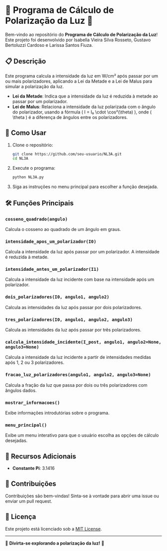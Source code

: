 # 🌟 **Programa de Cálculo de Polarização da Luz** 🌟

Bem-vindo ao repositório do **Programa de Cálculo de Polarização da Luz**! Este projeto foi desenvolvido por Isabella Vieira Silva Rosseto, Gustavo Bertoluzzi Cardoso e Larissa Santos Fiuza.

## 📋 **Descrição**

Este programa calcula a intensidade da luz em W/cm² após passar por um ou mais polarizadores, aplicando a Lei da Metade e a Lei de Malus para simular a polarização da luz.

- **Lei da Metade**: Indica que a intensidade da luz é reduzida à metade ao passar por um polarizador.
- **Lei de Malus**: Relaciona a intensidade da luz polarizada com o ângulo do polarizador, usando a fórmula \( I = I₀ \cdot \cos²(\theta) \), onde \( \theta \) é a diferença de ângulos entre os polarizadores.

## 🚀 **Como Usar**

1. Clone o repositório:
    ```bash
    git clone https://github.com/seu-usuario/NL3A.git
    cd NL3A
    ```

2. Execute o programa:
    ```bash
    python NL3A.py
    ```

3. Siga as instruções no menu principal para escolher a função desejada.

## 🛠️ **Funções Principais**

### `cosseno_quadrado(angulo)`
Calcula o cosseno ao quadrado de um ângulo em graus.

### `intensidade_apos_um_polarizador(I0)`
Calcula a intensidade da luz após passar por um polarizador. A intensidade é reduzida à metade.

### `intensidade_antes_um_polarizador(I1)`
Calcula a intensidade da luz incidente com base na intensidade após um polarizador.

### `dois_polarizadores(I0, angulo1, angulo2)`
Calcula as intensidades da luz após passar por dois polarizadores.

### `tres_polarizadores(I0, angulo1, angulo2, angulo3)`
Calcula as intensidades da luz após passar por três polarizadores.

### `calcula_intensidade_incidente(I_post, angulo1, angulo2=None, angulo3=None)`
Calcula a intensidade da luz incidente a partir de intensidades medidas após 1, 2 ou 3 polarizadores.

### `fracao_luz_polarizadores(angulo1, angulo2, angulo3=None)`
Calcula a fração da luz que passa por dois ou três polarizadores com ângulos dados.

### `mostrar_informacoes()`
Exibe informações introdutórias sobre o programa.

### `menu_principal()`
Exibe um menu interativo para que o usuário escolha as opções de cálculo desejadas.

## 🌟 **Recursos Adicionais**

- **Constante Pi**: 3.1416

## 🤝 **Contribuições**

Contribuições são bem-vindas! Sinta-se à vontade para abrir uma issue ou enviar um pull request.

## 📄 **Licença**

Este projeto está licenciado sob a [MIT License](LICENSE).

---

🌟 **Divirta-se explorando a polarização da luz!** 🌟
